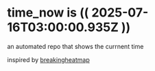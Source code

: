# time_now is (( 2025-07-16T03:00:00.935Z ))

an automated repo that shows the currnent time

inspired by [breakingheatmap](https://github.com/breakingheatmap/breakingheatmap)